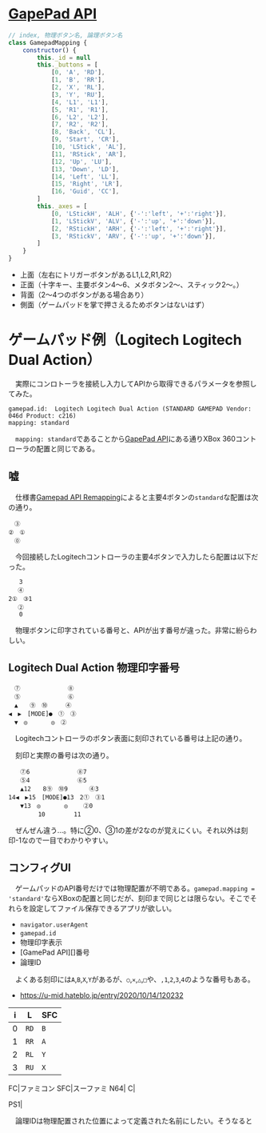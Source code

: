 # [GapePad API][]

[GapePad API]:https://developer.mozilla.org/ja/docs/Games/Techniques/Controls_Gamepad_API

```javascript
// index, 物理ボタン名, 論理ボタン名
class GamepadMapping {
    constructor() {
        this._id = null
        this._buttons = [
            [0, 'A', 'RD'],
            [1, 'B', 'RR'],
            [2, 'X', 'RL'],
            [3, 'Y', 'RU'],
            [4, 'L1', 'L1'],
            [5, 'R1', 'R1'],
            [6, 'L2', 'L2'],
            [7, 'R2', 'R2'],
            [8, 'Back', 'CL'],
            [9, 'Start', 'CR'],
            [10, 'LStick', 'AL'],
            [11, 'RStick', 'AR'],
            [12, 'Up', 'LU'],
            [13, 'Down', 'LD'],
            [14, 'Left', 'LL'],
            [15, 'Right', 'LR'],
            [16, 'Guid', 'CC'],
        ]
        this._axes = [
            [0, 'LStickH', 'ALH', {'-':'left', '+':'right'}],
            [1, 'LStickV', 'ALV', {'-':'up', '+':'down'}],
            [2, 'RStickH', 'ARH', {'-':'left', '+':'right'}],
            [3, 'RStickV', 'ARV', {'-':'up', '+':'down'}],
        ]
    }
}
```

* 上面（左右にトリガーボタンがあるL1,L2,R1,R2）
* 正面（十字キー、主要ボタン4〜6、メタボタン2〜、スティック2〜。）
* 背面（2〜4つのボタンがある場合あり）
* 側面（ゲームパッドを掌で押さえるためボタンはないはず）

# ゲームパッド例（Logitech Logitech Dual Action）

　実際にコンロトーラを接続し入力してAPIから取得できるパラメータを参照してみた。

```
gamepad.id:  Logitech Logitech Dual Action (STANDARD GAMEPAD Vendor: 046d Product: c216)
mapping: standard
```

　`mapping: standard`であることから[GapePad API][]にある通りXBox 360コントローラの配置と同じである。

## 嘘

　仕様書[Gamepad API Remapping][]によると主要4ボタンの`standard`な配置は次の通り。

[Gamepad API Remapping]:https://w3c.github.io/gamepad/#remapping

```
　③
②　①
　⓪ 
```

　今回接続したLogitechコントローラの主要4ボタンで入力したら配置は以下だった。

```
   3
　 ④
2①　③1
　 ②
   0
```

　物理ボタンに印字されている番号と、APIが出す番号が違った。非常に紛らわしい。

## Logitech Dual Action 物理印字番号

```
　⑦　　　　　　　　⑧
　⑤　　　　　　　　⑥
　▲　　⑨　⑩　　　④
◀　▶　[MODE]●　①　③
　▼　◎　　　　◎　②
```

　Logitechコントローラのボタン表面に刻印されている番号は上記の通り。

　刻印と実際の番号は次の通り。

```
　　⑦6　　　　　　　　⑧7
　　⑤4　　　　　　　　⑥5
　　▲12　　8⑨　⑩9　　　 ④3
14◀　▶15　[MODE]●13　2①　③1
　　▼13　◎　　　　◎　　 ②0
　　　　　10        11
```
　ぜんぜん違う…。特に②0、③1の差が2なのが覚えにくい。それ以外は刻印-1なので一目でわかりやすい。

## コンフィグUI

　ゲームパッドのAPI番号だけでは物理配置が不明である。`gamepad.mapping = 'standard'`ならXBoxの配置と同じだが、刻印まで同じとは限らない。そこでそれらを設定してファイル保存できるアプリが欲しい。

* `navigator.userAgent`
* `gamepad.id`
* 物理印字表示
* [GamePad API][]番号
* 論理ID

　よくある刻印には`A`,`B`,`X`,`Y`があるが、`○`,`✕`,`△`,`□`や、`,1`,`2`,`3`,`4`のような番号もある。

* https://u-mid.hateblo.jp/entry/2020/10/14/120232


i|L|SFC|
-|-|---|
0|`RD`|`B`
1|`RR`|`A`
2|`RL`|`Y`
3|`RU`|`X`


FC|ファミコン
SFC|スーファミ
N64|
C|

PS1|

　論理IDは物理配置された位置によって定義された名前にしたい。そうなると



